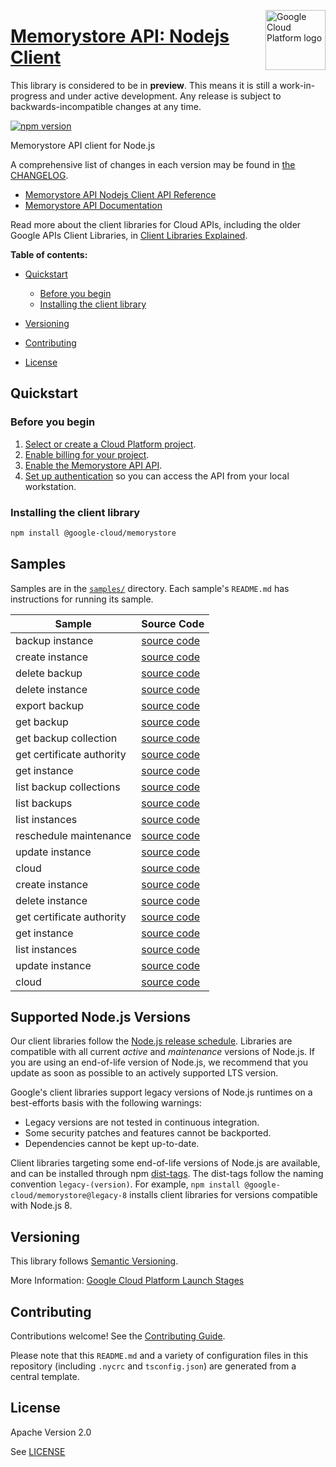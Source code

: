 [//]: # "This README.md file is auto-generated, all changes to this file will be lost."
[//]: # "The comments you see below are used to generate those parts of the template in later states."
<img src="https://avatars2.githubusercontent.com/u/2810941?v=3&s=96" alt="Google Cloud Platform logo" title="Google Cloud Platform" align="right" height="96" width="96"/>

# [Memorystore API: Nodejs Client][homepage]

This library is considered to be in **preview**. This means it is still a
work-in-progress and under active development. Any release is subject to
backwards-incompatible changes at any time.

[![npm version](https://img.shields.io/npm/v/@google-cloud/memorystore.svg)](https://www.npmjs.org/package/@google-cloud/memorystore)

Memorystore API client for Node.js

[//]: # "partials.introduction"

A comprehensive list of changes in each version may be found in
[the CHANGELOG][homepage_changelog].

* [Memorystore API Nodejs Client API Reference](https://cloud.google.com/nodejs/docs/reference/memorystore/latest)
* [Memorystore API Documentation](https://cloud.google.com/memorystore/docs/valkey)

Read more about the client libraries for Cloud APIs, including the older
Google APIs Client Libraries, in [Client Libraries Explained][explained].

[explained]: https://cloud.google.com/apis/docs/client-libraries-explained

**Table of contents:**

* [Quickstart](#quickstart)
  * [Before you begin](#before-you-begin)
  * [Installing the client library](#installing-the-client-library)

* [Versioning](#versioning)
* [Contributing](#contributing)
* [License](#license)

## Quickstart
### Before you begin

1.  [Select or create a Cloud Platform project][projects].
1.  [Enable billing for your project][billing].
1.  [Enable the Memorystore API API][enable_api].
1.  [Set up authentication][auth] so you can access the
    API from your local workstation.
### Installing the client library

```bash
npm install @google-cloud/memorystore
```

[//]: # "partials.body"

## Samples

Samples are in the [`samples/`][homepage_samples] directory. Each sample's `README.md` has instructions for running its sample.

| Sample                      | Source Code                       |
| --------------------------- | --------------------------------- |
| backup instance | [source code](https://github.com/googleapis/google-cloud-node/blob/main/packages/google-cloud-memorystore/samples/generated/v1/memorystore.backup_instance.js) |
| create instance | [source code](https://github.com/googleapis/google-cloud-node/blob/main/packages/google-cloud-memorystore/samples/generated/v1/memorystore.create_instance.js) |
| delete backup | [source code](https://github.com/googleapis/google-cloud-node/blob/main/packages/google-cloud-memorystore/samples/generated/v1/memorystore.delete_backup.js) |
| delete instance | [source code](https://github.com/googleapis/google-cloud-node/blob/main/packages/google-cloud-memorystore/samples/generated/v1/memorystore.delete_instance.js) |
| export backup | [source code](https://github.com/googleapis/google-cloud-node/blob/main/packages/google-cloud-memorystore/samples/generated/v1/memorystore.export_backup.js) |
| get backup | [source code](https://github.com/googleapis/google-cloud-node/blob/main/packages/google-cloud-memorystore/samples/generated/v1/memorystore.get_backup.js) |
| get backup collection | [source code](https://github.com/googleapis/google-cloud-node/blob/main/packages/google-cloud-memorystore/samples/generated/v1/memorystore.get_backup_collection.js) |
| get certificate authority | [source code](https://github.com/googleapis/google-cloud-node/blob/main/packages/google-cloud-memorystore/samples/generated/v1/memorystore.get_certificate_authority.js) |
| get instance | [source code](https://github.com/googleapis/google-cloud-node/blob/main/packages/google-cloud-memorystore/samples/generated/v1/memorystore.get_instance.js) |
| list backup collections | [source code](https://github.com/googleapis/google-cloud-node/blob/main/packages/google-cloud-memorystore/samples/generated/v1/memorystore.list_backup_collections.js) |
| list backups | [source code](https://github.com/googleapis/google-cloud-node/blob/main/packages/google-cloud-memorystore/samples/generated/v1/memorystore.list_backups.js) |
| list instances | [source code](https://github.com/googleapis/google-cloud-node/blob/main/packages/google-cloud-memorystore/samples/generated/v1/memorystore.list_instances.js) |
| reschedule maintenance | [source code](https://github.com/googleapis/google-cloud-node/blob/main/packages/google-cloud-memorystore/samples/generated/v1/memorystore.reschedule_maintenance.js) |
| update instance | [source code](https://github.com/googleapis/google-cloud-node/blob/main/packages/google-cloud-memorystore/samples/generated/v1/memorystore.update_instance.js) |
| cloud | [source code](https://github.com/googleapis/google-cloud-node/blob/main/packages/google-cloud-memorystore/samples/generated/v1/snippet_metadata_google.cloud.memorystore.v1.json) |
| create instance | [source code](https://github.com/googleapis/google-cloud-node/blob/main/packages/google-cloud-memorystore/samples/generated/v1beta/memorystore.create_instance.js) |
| delete instance | [source code](https://github.com/googleapis/google-cloud-node/blob/main/packages/google-cloud-memorystore/samples/generated/v1beta/memorystore.delete_instance.js) |
| get certificate authority | [source code](https://github.com/googleapis/google-cloud-node/blob/main/packages/google-cloud-memorystore/samples/generated/v1beta/memorystore.get_certificate_authority.js) |
| get instance | [source code](https://github.com/googleapis/google-cloud-node/blob/main/packages/google-cloud-memorystore/samples/generated/v1beta/memorystore.get_instance.js) |
| list instances | [source code](https://github.com/googleapis/google-cloud-node/blob/main/packages/google-cloud-memorystore/samples/generated/v1beta/memorystore.list_instances.js) |
| update instance | [source code](https://github.com/googleapis/google-cloud-node/blob/main/packages/google-cloud-memorystore/samples/generated/v1beta/memorystore.update_instance.js) |
| cloud | [source code](https://github.com/googleapis/google-cloud-node/blob/main/packages/google-cloud-memorystore/samples/generated/v1beta/snippet_metadata_google.cloud.memorystore.v1beta.json) |


## Supported Node.js Versions

Our client libraries follow the [Node.js release schedule](https://github.com/nodejs/release#release-schedule).
Libraries are compatible with all current _active_ and _maintenance_ versions of
Node.js.
If you are using an end-of-life version of Node.js, we recommend that you update
as soon as possible to an actively supported LTS version.

Google's client libraries support legacy versions of Node.js runtimes on a
best-efforts basis with the following warnings:

* Legacy versions are not tested in continuous integration.
* Some security patches and features cannot be backported.
* Dependencies cannot be kept up-to-date.

Client libraries targeting some end-of-life versions of Node.js are available, and
can be installed through npm [dist-tags](https://docs.npmjs.com/cli/dist-tag).
The dist-tags follow the naming convention `legacy-(version)`.
For example, `npm install @google-cloud/memorystore@legacy-8` installs client libraries
for versions compatible with Node.js 8.

## Versioning

This library follows [Semantic Versioning](http://semver.org/).

More Information: [Google Cloud Platform Launch Stages][launch_stages]

[launch_stages]: https://cloud.google.com/terms/launch-stages

## Contributing

Contributions welcome! See the [Contributing Guide](https://github.com/googleapis/google-cloud-node/blob/main/packages/google-cloud-memorystore/CONTRIBUTING.md).

Please note that this `README.md`
and a variety of configuration files in this repository (including `.nycrc` and `tsconfig.json`)
are generated from a central template.

## License

Apache Version 2.0

See [LICENSE](https://github.com/googleapis/google-cloud-node/blob/main/packages/google-cloud-memorystore/LICENSE)

[shell_img]: https://gstatic.com/cloudssh/images/open-btn.png
[projects]: https://console.cloud.google.com/project
[billing]: https://support.google.com/cloud/answer/6293499#enable-billing
[enable_api]: https://console.cloud.google.com/flows/enableapi?apiid=memorystore.googleapis.com
[auth]: https://cloud.google.com/docs/authentication/external/set-up-adc-local
[homepage_samples]: https://github.com/googleapis/google-cloud-node/blob/main/packages/google-cloud-memorystore/samples
[homepage_changelog]: https://github.com/googleapis/google-cloud-node/blob/main/packages/google-cloud-memorystore/CHANGELOG.md
[homepage]: https://github.com/googleapis/google-cloud-node/blob/main/packages/google-cloud-memorystore
